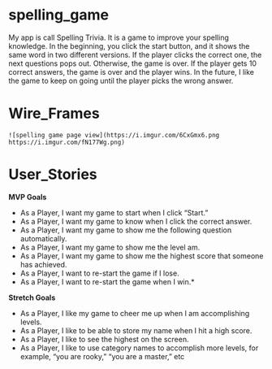 # spelling_game

My app is call Spelling Trivia. It is a game to improve your spelling knowledge. In the beginning, you click the start button, and it shows the same word in two different versions. If the player clicks the correct one, the next questions pops out. Otherwise, the game is over. If the player gets 10 correct answers, the game is over and the player wins. In the future, I like the game to keep on going until the player picks the wrong answer.

# Wire_Frames

```
![spelling game page view](https://i.imgur.com/6CxGmx6.png
https://i.imgur.com/fN177Wg.png)
```

# User_Stories

**MVP Goals**

- As a Player, I want my game to start when I click “Start.”
- As a Player, I want my game to know when I click the correct answer.
- As a Player, I want my game to show me the following question automatically.
- As a Player, I want my game to show me the level am.
- As a Player, I want my game to show me the highest score that someone has achieved.
- As a Player, I want to re-start the game if I lose.
- As a Player, I want to re-start the game when I win.\*

**Stretch Goals**

- As a Player, I like my game to cheer me up when I am accomplishing levels.
- As a Player, I like to be able to store my name when I hit a high score.
- As a Player, I like to see the highest on the screen.
- As a Player, I like to use category names to accomplish more levels, for example, “you are rooky,” “you are a master,” etc
